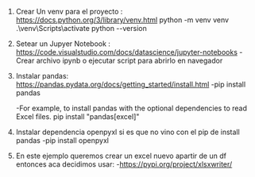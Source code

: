 1) Crear Un venv para el proyecto : https://docs.python.org/3/library/venv.html
    python -m venv venv
    .\venv\Scripts\activate
    python --version

2) Setear un Jupyer Notebook : https://code.visualstudio.com/docs/datascience/jupyter-notebooks
    -Crear archivo ipynb o ejecutar script para abrirlo en navegador

3) Instalar pandas: https://pandas.pydata.org/docs/getting_started/install.html 
    -pip install pandas

   -For example, to install pandas with the optional dependencies to read Excel files.
    pip install "pandas[excel]"

4) Instalar dependencia openpyxl si es que no vino con el pip de install pandas
    -pip install openpyxl

5) En este ejemplo queremos crear un excel nuevo apartir de un df entonces aca decidimos usar: 
    -https://pypi.org/project/xlsxwriter/
    